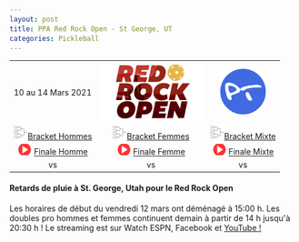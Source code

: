 ```yaml
---
layout: post
title: PPA Red Rock Open - St George, UT
categories: Pickleball
---
```

<table>
    <tr>
        <td> 
            <div style="text-align: center">
                10 au 14 Mars 2021
            </div>
        </td>
        <td>
            <div style="text-align: center">
                <a href="https://www.ppatour.com/"><img src="/images/redrockopen.jpg" alt="ppatour.com" width="180"/></a>
            </div>
        </td>
        <td>
            <div style="text-align: center">  
                <a href="https://www.pickleballtournaments.com/tournamentinfo.pl?tid=4584"><img src="/images/pt.png" alt="pickleballtournaments.com" width="80"/></a>
            </div>
        </td>
    </tr>
        <tr>
        <td>
            <div style="text-align: center">
                <img src="/images/bracket.png" width="25"/><a href="https://www.pickleballtournaments.com/Tournaments/UT/2021_RedRock/MDO_91.htm">Bracket Hommes</a>
            </div>
        </td>
        <td>
            <div style="text-align: center">
            <img src="/images/bracket.png" width="25"/><a href="https://www.pickleballtournaments.com/Tournaments/UT/2021_RedRock/WDO_58.htm">Bracket Femmes</a>
            </div>
        </td>
        <td>
            <div style="text-align: center">
            <img src="/images/bracket.png" width="25"/><a href="">Bracket Mixte</a>
            </div>
        </td>
    </tr>
    <tr>
        <td>
            <div style="text-align: center"><img src="/images/play.png" width="25"/>
                <a href="">Finale Homme</a>
            </div>
        </td>
        <td>
            <div style="text-align: center"><img src="/images/play.png" width="25"/>
                <a href="">Finale Femme</a>
            </div>
        </td>
        <td>
            <div style="text-align: center"><img src="/images/play.png" width="25"/>
                <a href="">Finale Mixte</a>
            </div>
        </td>
    </tr>
    <tr>
        <td>
            <div style="text-align: center">
                vs 
            </div>
        </td>
        <td>
            <div style="text-align: center">
                vs 
            </div>
        </td>
        <td>
            <div style="text-align: center">
                 vs 
            </div>
        </td>
    </tr>
</table>

#### Retards de pluie à St. George, Utah pour le Red Rock Open
Les horaires de début du vendredi 12 mars ont déménagé à 15:00 h.
Les doubles pro hommes et femmes continuent demain à partir de 14 h jusqu'à 20:30 h ! Le streaming est sur Watch ESPN, Facebook et <a href="https://www.youtube.com/c/PPAtour/videos">YouTube !</a>